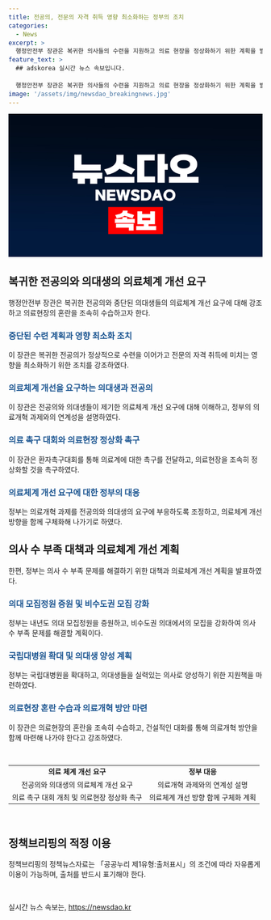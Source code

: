 ```yaml
---
title: 전공의, 전문의 자격 취득 영향 최소화하는 정부의 조치
categories:
  - News
excerpt: >
  행정안전부 장관은 복귀한 의사들의 수련을 지원하고 의료 현장을 정상화하기 위한 계획을 발표했다. 환자촉구대회의 중요성과 비상진료체계의 강화를 강조하며, 의료개혁을 통해 지방 의료환경을 개선하고 의사 수를 확대할 방침이라 밝혔다. 특히 의사들의 요구 사항을 반영하고 혼란을 수습하며 건설적인 대화를 이끌어 나갈 것을 촉구했다.
feature_text: >
  ## adskorea 실시간 뉴스 속보입니다.

  행정안전부 장관은 복귀한 의사들의 수련을 지원하고 의료 현장을 정상화하기 위한 계획을 발표했다. 환자촉구대회의 중요성과 비상진료체계의 강화를 강조하며, 의료개혁을 통해 지방 의료환경을 개선하고 의사 수를 확대할 방침이라 밝혔다. 특히 의사들의 요구 사항을 반영하고 혼란을 수습하며 건설적인 대화를 이끌어 나갈 것을 촉구했다.
image: '/assets/img/newsdao_breakingnews.jpg'
---
```


<p><img src="/assets/img/newsdao_breakingnews.jpg" alt="adskorea 속보" /></p>

<h2 data-ke-size="size26">복귀한 전공의와 의대생의 의료체계 개선 요구</h2>

<p data-ke-size="size16">행정안전부 장관은 복귀한 전공의와 중단된 의대생들의 의료체계 개선 요구에 대해 강조하고 의료현장의 혼란을 조속히 수습하고자 한다.</p>

<h3><b><span style="color: #1a5490;">중단된 수련 계획과 영향 최소화 조치</span></b></h3>

<p data-ke-size="size16">이 장관은 복귀한 전공의가 정상적으로 수련을 이어가고 전문의 자격 취득에 미치는 영향을 최소화하기 위한 조치를 강조하였다.</p>

<h3><b><span style="color: #1a5490;">의료체계 개선을 요구하는 의대생과 전공의</span></b></h3>

<p data-ke-size="size16">이 장관은 전공의와 의대생들이 제기한 의료체계 개선 요구에 대해 이해하고, 정부의 의료개혁 과제와의 연계성을 설명하였다.</p>

<h3><b><span style="color: #1a5490;">의료 촉구 대회와 의료현장 정상화 촉구</span></b></h3>

<p data-ke-size="size16">이 장관은 환자촉구대회를 통해 의료계에 대한 촉구를 전달하고, 의료현장을 조속히 정상화할 것을 촉구하였다.</p>

<h3><b><span style="color: #1a5490;">의료체계 개선 요구에 대한 정부의 대응</span></b></h3>

<p data-ke-size="size16">정부는 의료개혁 과제를 전공의와 의대생의 요구에 부응하도록 조정하고, 의료체계 개선 방향을 함께 구체화해 나가기로 하였다.</p>

<h2 data-ke-size="size26">의사 수 부족 대책과 의료체계 개선 계획</h2>

<p data-ke-size="size16">한편, 정부는 의사 수 부족 문제를 해결하기 위한 대책과 의료체계 개선 계획을 발표하였다.</p>

<h3><b><span style="color: #1a5490;">의대 모집정원 증원 및 비수도권 모집 강화</span></b></h3>

<p data-ke-size="size16">정부는 내년도 의대 모집정원을 증원하고, 비수도권 의대에서의 모집을 강화하여 의사 수 부족 문제를 해결할 계획이다.</p>

<h3><b><span style="color: #1a5490;">국립대병원 확대 및 의대생 양성 계획</span></b></h3>

<p data-ke-size="size16">정부는 국립대병원을 확대하고, 의대생들을 실력있는 의사로 양성하기 위한 지원책을 마련하였다.</p>

<h3><b><span style="color: #1a5490;">의료현장 혼란 수습과 의료개혁 방안 마련</span></b></h3>

<p data-ke-size="size16">이 장관은 의료현장의 혼란을 조속히 수습하고, 건설적인 대화를 통해 의료개혁 방안을 함께 마련해 나가야 한다고 강조하였다.</p>

<p data-ke-size="size16">&nbsp;</p>

<table>
    <tbody>
        <tr>
            <td style="text-align: center; height: 17px;"><b>의료 체계 개선 요구</b></td>
            <td style="text-align: center; height: 17px;"><b>정부 대응</b></td>
        </tr>
        <tr>
            <td style="text-align: center; height: 17px;">전공의와 의대생의 의료체계 개선 요구</td>
            <td style="text-align: center; height: 17px;">의료개혁 과제와의 연계성 설명</td>
        </tr>
        <tr>
            <td style="text-align: center; height: 17px;">의료 촉구 대회 개최 및 의료현장 정상화 촉구</td>
            <td style="text-align: center; height: 17px;">의료체계 개선 방향 함께 구체화 계획</td>
        </tr>
    </tbody>
</table>

<p data-ke-size="size16">&nbsp;</p>

<h2 data-ke-size="size26">정책브리핑의 적정 이용</h2>

<p data-ke-size="size16">정책브리핑의 정책뉴스자료는 「공공누리 제1유형:출처표시」의 조건에 따라 자유롭게 이용이 가능하며, 출처를 반드시 표기해야 한다.</p>

<p data-ke-size="size16">&nbsp;</p>
실시간 뉴스 속보는, <a href="https://newsdao.kr" rel="dofollow">https://newsdao.kr</a>


